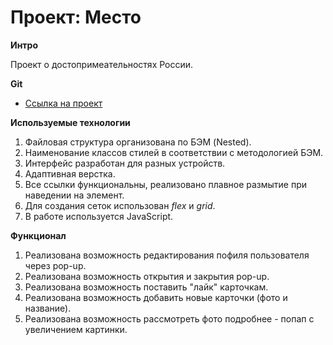 # Проект: Место

**Интро**

Проект о достопримеательностях России.

**Git**

* [Ссылка на проект](https://sir-alexzhuk.github.io/mesto/index.html)

**Используемые технологии**

1. Файловая структура организована по БЭМ (Nested).
2. Наименование классов стилей в соответствии с методологией БЭМ.
3. Интерфейс разработан для разных устройств.
4. Адаптивная верстка.
5. Все ссылки функциональны, реализовано плавное размытие при наведении на элемент.
6. Для создания сеток использован *flex* и *grid*.
7. В работе используется JavaScript.

**Функционал**

1. Реализована возможность редактирования пофиля пользователя через pop-up.
2. Реализована возможность открытия и закрытия pop-up.
3. Реализована возможность поставить "лайк" карточкам.
4. Реализована возможность добавить новые карточки (фото и название).
5. Реализована возможность рассмотреть фото подробнее - попап с увеличением картинки.
